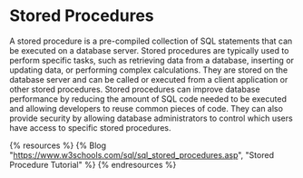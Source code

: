 # Stored Procedures

A stored procedure is a pre-compiled collection of SQL statements that can be executed on a database server. Stored procedures are typically used to perform specific tasks, such as retrieving data from a database, inserting or updating data, or performing complex calculations. They are stored on the database server and can be called or executed from a client application or other stored procedures. Stored procedures can improve database performance by reducing the amount of SQL code needed to be executed and allowing developers to reuse common pieces of code. They can also provide security by allowing database administrators to control which users have access to specific stored procedures.

{% resources %}
  {% Blog "https://www.w3schools.com/sql/sql_stored_procedures.asp", "Stored Procedure Tutorial" %}
{% endresources %}
